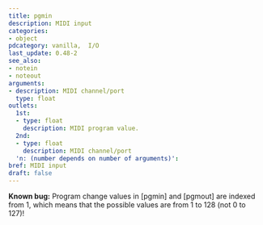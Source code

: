 ```yaml
---
title: pgmin
description: MIDI input
categories:
- object
pdcategory: vanilla,  I/O 
last_update: 0.48-2
see_also:
- notein
- noteout
arguments:
- description: MIDI channel/port
  type: float
outlets:
  1st:
  - type: float
    description: MIDI program value.
  2nd:
  - type: float
    description: MIDI channel/port
  'n: (number depends on number of arguments)':
bref: MIDI input
draft: false
---
```

**Known bug:** Program change values in [pgmin] and [pgmout] are indexed from 1, which means that the possible values are from 1 to 128 (not 0 to 127)!
